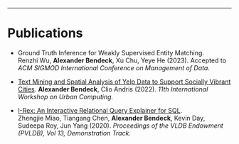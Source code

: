 ---
# Publications

* Ground Truth Inference for Weakly Supervised Entity Matching.  
Renzhi Wu, **Alexander Bendeck**, Xu Chu, Yeye He (2023). Accepted to *ACM SIGMOD International Conference on Management of Data.*

* [Text Mining and Spatial Analysis of Yelp Data to Support Socially Vibrant Cities](http://urban-computing.com/urbcomp2022/file/UrbComp2022_paper_6824.pdf). 
**Alexander Bendeck**, Clio Andris (2022). *11th International Workshop on Urban Computing.*

* [I-Rex: An Interactive Relational Query Explainer for SQL](http://www.vldb.org/pvldb/vol13/p2997-miao.pdf).  
Zhengjie Miao, Tiangang Chen, **Alexander Bendeck**, Kevin Day, Sudeepa Roy,  Jun Yang (2020). *Proceedings of the VLDB Endowment (PVLDB), Vol 13, Demonstration Track.*
